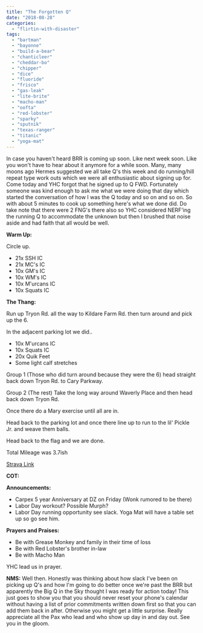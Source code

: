 ```yaml
---
title: "The Forgotten Q"
date: "2018-08-28"
categories: 
  - "flirtin-with-disaster"
tags: 
  - "bartman"
  - "bayonne"
  - "build-a-bear"
  - "chanticleer"
  - "cheddar-bo"
  - "chipper"
  - "dice"
  - "fluoride"
  - "frisco"
  - "gas-leak"
  - "lite-brite"
  - "macho-man"
  - "oofta"
  - "red-lobster"
  - "sparky"
  - "sputnik"
  - "texas-ranger"
  - "titanic"
  - "yoga-mat"
---
```


In case you haven't heard BRR is coming up soon. Like next week soon. Like you won't have to hear about it anymore for a while soon. Many, many moons ago Hermes suggested we all take Q's this week and do running/hill repeat type work outs which we were all enthusiastic about signing up for. Come today and YHC forgot that he signed up to Q FWD. Fortunately someone was kind enough to ask me what we were doing that day which started the conversation of how I was the Q today and so on and so on. So with about 5 minutes to cook up something here's what we done did. Do take note that there were 2 FNG's there also so YHC considered NERF'ing the running Q to accommodate the unknown but then I brushed that noise aside and had faith that all would be well.

**Warm Up:**

Circle up.

- 21x SSH IC
- 21x MC's IC
- 10x GM's IC
- 10x WM's IC
- 10x M'urcans IC
- 10x Squats IC

**The Thang:**

Run up Tryon Rd. all the way to Kildare Farm Rd. then turn around and pick up the 6.

In the adjacent parking lot we did..

- 10x M'urcans IC
- 10x Squats IC
- 20x Quik Feet
- Some light calf stretches

Group 1 (Those who did turn around because they were the 6) head straight back down Tryon Rd. to Cary Parkway.

Group 2 (The rest) Take the long way around Waverly Place and then head back down Tryon Rd.

Once there do a Mary exercise until all are in.

Head back to the parking lot and once there line up to run to the lil' Pickle Jr. and weave them balls.

Head back to the flag and we are done.

Total Mileage was 3.7ish

[Strava Link](https://www.strava.com/activities/1802594470)

**COT:**

**Announcements:** 

- Carpex 5 year Anniversary at DZ on Friday (Wonk rumored to be there)
- Labor Day workout? Possible Murph?
- Labor Day running opportunity see slack. Yoga Mat will have a table set up so go see him.

**Prayers and Praises:**

- Be with Grease Monkey and family in their time of loss
- Be with Red Lobster's brother in-law
- Be with Macho Man

YHC lead us in prayer.

**NMS:** Well then. Honestly was thinking about how slack I've been on picking up Q's and how I'm going to do better once we're past the BRR but apparently the Big Q in the Sky thought I was ready for action today! This just goes to show you that you should never reset your phone's calendar without having a list of prior commitments written down first so that you can add them back in after. Otherwise you might get a little surprise. Really appreciate all the Pax who lead and who show up day in and day out. See you in the gloom.
